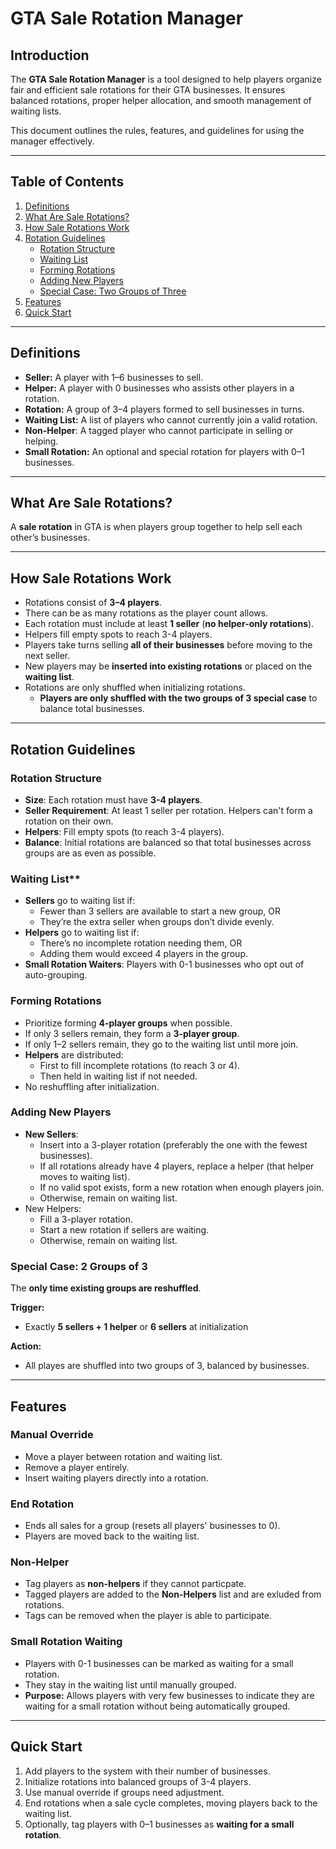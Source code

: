 # GTA Sale Rotation Manager

## Introduction
The **GTA Sale Rotation Manager** is a tool designed to help players organize fair and efficient sale rotations for their GTA businesses. It ensures balanced rotations, proper helper allocation, and smooth management of waiting lists.  

This document outlines the rules, features, and guidelines for using the manager effectively.

---

## Table of Contents
1. [Definitions](#definitions)
2. [What Are Sale Rotations?](#what-are-sale-rotations)
3. [How Sale Rotations Work](#how-sale-rotations-work)
4. [Rotation Guidelines](#rotation-guidelines)
   - [Rotation Structure](#rotation-structure)
   - [Waiting List](#waiting-list)
   - [Forming Rotations](#forming-rotations)
   - [Adding New Players](#adding-new-players)
   - [Special Case: Two Groups of Three](#special-case-two-groups-of-three)
5. [Features](#features)
6. [Quick Start](#quick-start)

---

## Definitions
- **Seller:** A player with 1–6 businesses to sell.  
- **Helper:** A player with 0 businesses who assists other players in a rotation.  
- **Rotation:** A group of 3–4 players formed to sell businesses in turns.  
- **Waiting List:** A list of players who cannot currently join a valid rotation.  
- **Non-Helper**: A tagged player who cannot participate in selling or helping.
- **Small Rotation:** An optional and special rotation for players with 0–1 businesses.

---

## What Are Sale Rotations?
A **sale rotation** in GTA is when players group together to help sell each other’s businesses.

---

## How Sale Rotations Work
- Rotations consist of **3–4 players**.  
- There can be as many rotations as the player count allows.  
- Each rotation must include at least **1 seller** (**no helper-only rotations**).  
- Helpers fill empty spots to reach 3-4 players.  
- Players take turns selling **all of their businesses** before moving to the next seller. 
- New players may be **inserted into existing rotations** or placed on the **waiting list**.  
- Rotations are only shuffled when initializing rotations.
  - **Players are only shuffled with the two groups of 3 special case** to balance total businesses.

---

## Rotation Guidelines

### Rotation Structure
- **Size**: Each rotation must have **3-4 players**.
- **Seller Requirement**: At least 1 seller per rotation. Helpers can't form a rotation on their own. 
- **Helpers**: Fill empty spots (to reach 3-4 players).
- **Balance**: Initial rotations are balanced so that total businesses across groups are as even as possible. 

### Waiting List**
- **Sellers** go to waiting list if:
  - Fewer than 3 sellers are available to start a new group, OR
  - They’re the extra seller when groups don’t divide evenly.
- **Helpers** go to waiting list if:
  - There’s no incomplete rotation needing them, OR
  - Adding them would exceed 4 players in the group.
- **Small Rotation Waiters**: Players with 0-1 businesses who opt out of auto-grouping. 

### Forming Rotations
- Prioritize forming **4-player groups** when possible.
- If only 3 sellers remain, they form a **3-player group**.
- If only 1–2 sellers remain, they go to the waiting list until more join.
- **Helpers** are distributed:
  - First to fill incomplete rotations (to reach 3 or 4).
  - Then held in waiting list if not needed.
- No reshuffling after initialization.

### Adding New Players
- **New Sellers**:
  - Insert into a 3-player rotation (preferably the one with the fewest businesses).
  - If all rotations already have 4 players, replace a helper (that helper moves to waiting list).
  - If no valid spot exists, form a new rotation when enough players join.
  - Otherwise, remain on waiting list.
- New Helpers: 
  - Fill a 3-player rotation.
  - Start a new rotation if sellers are waiting. 
  - Otherwise, remain on waiting list.

### Special Case: 2 Groups of 3
The **only time existing groups are reshuffled**.

**Trigger:**
  - Exactly **5 sellers + 1 helper** or **6 sellers** at initialization

**Action:**
  - All playes are shuffled into two groups of 3, balanced by businesses.

---

## Features

### Manual Override
- Move a player between rotation and waiting list.  
- Remove a player entirely.  
- Insert waiting players directly into a rotation.

### End Rotation
- Ends all sales for a group (resets all players' businesses to 0).  
- Players are moved back to the waiting list.

### Non-Helper
- Tag players as **non-helpers** if they cannot particpate.  
- Tagged players are added to the **Non-Helpers** list and are exluded from rotations.  
- Tags can be removed when the player is able to participate.

### Small Rotation Waiting
- Players with 0-1 businesses can be marked as waiting for a small rotation.
- They stay in the waiting list until manually grouped.
- **Purpose:** Allows players with very few businesses to indicate they are waiting for a small rotation without being automatically grouped.  

---

## Quick Start
1. Add players to the system with their number of businesses.  
2. Initialize rotations into balanced groups of 3-4 players.  
3. Use manual override if groups need adjustment.  
4. End rotations when a sale cycle completes, moving players back to the waiting list.  
6. Optionally, tag players with 0–1 businesses as **waiting for a small rotation**.